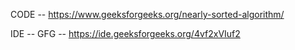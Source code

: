 CODE -- https://www.geeksforgeeks.org/nearly-sorted-algorithm/


IDE -- GFG -- https://ide.geeksforgeeks.org/4vf2xVIuf2
